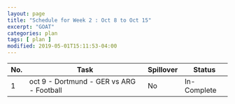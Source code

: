 ```yaml
---
layout: page
title: "Schedule for Week 2 : Oct 8 to Oct 15"
excerpt: "GOAT"
categories: plan
tags: [ plan ]
modified: 2019-05-01T15:11:53-04:00
---
```



| No. | Task | Spillover | Status |
|-------|--------|---------|---------|
| 1 | oct 9 - Dortmund - GER vs ARG - Football | No | In-Complete |
